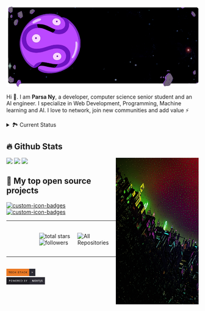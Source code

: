 
<!-- CV: [![Website](https://flat.badgen.net/badge/color/Link/orange?label=)](https://parsany.github.io/c/skills) -->

<!--
<div align="center">

  <a href="">![example1](https://img.shields.io/badge/example-one-red)</a>
  <a href="">![example2](https://img.shields.io/badge/example-two-green)</a>
  <a href="">![example3](https://img.shields.io/badge/example-three-blue)</a>

</div> -->


<!-- **f** -->

<a href="www.parsany.github.io/c"><img src="./src/bg2.png" height="auto"/></a>

  
Hi 👋. I am **Parsa Ny**, a developer, computer science senior student and an AI engineer. I specialize in Web Development, Programming, Machine learning and AI. I love to network, join new communities and add value ⚡️

<div>
<details>
  <summary>🏞️ Current Status</summary>

- 🔭 I work on various projects, from **Personal** projects to **contract based**

- 🌱 sometimes post blog posts over my **Telegram channel and website**

- 🤝 I’m looking for help with **finding projects to contribute to!**

</details>
  
</p>
  



<!--
<details>
  <summary>📕 Blog Posts</summary>
  <br />
</details>
</div>
-->

## 🔥 Github Stats

<img align="right" width="43%" src="./src/city.png"/>

<a href="https://github.com/Parsany"><img width="50%" src="https://github-readme-stats.vercel.app/api?username=parsany&show_icons=true&theme=cobalt&bg_color=00000000"></a>
<a href="https://github.com/Parsany"><img width="50%" src="https://nirzak-streak-stats.vercel.app?user=parsany&theme=cobalt"></a>
<a href="https://github.com/Parsany"><img width="50%" src="https://github-readme-stats.vercel.app/api/top-langs/?username=parsany&theme=cobalt&bg_color=00000000&hide_border=false&include_all_commits=false&count_private=true&layout=donut"></a>

## 📘 My top open source projects


<a href="https://github.com/parsany/">
  <img width="40%" src="https://denvercoder1-github-readme-stats.vercel.app/api/pin?username=parsany&repo=CatRecognition&theme=cobalt&bg_color=2B2A33&title_color=F85D7F&icon_color=F8D866&hide_border=true&show_icons=false" alt="custom-icon-badges">
</a>

<a href="https://github.com/parsany/">
  <img href="https://github.com/parsany/" width="40%" src="https://denvercoder1-github-readme-stats.vercel.app/api/pin?username=parsany&repo=PID_NN&theme=cobalt&bg_color=2B2A33&title_color=F85D7F&icon_color=F8D866&hide_border=true&show_icons=false" alt="custom-icon-badges">
</a>




-------------------------
<p>    </p>
</br>


<a href="https://github.com/parsany?tab=repositories&sort=stargazers">
  <img align="right" width="20%" alt="All Repositories" title="All Repositories" src="https://custom-icon-badges.herokuapp.com/badge/-All%20Repos-2962FF?style=for-the-badge&logoColor=white&logo=repo"/>
</a>


<a href="https://github.com/parsany?tab=repositories&sort=stargazers">
  <img  align="right" width="20%" alt="total stars" title="Total stars on GitHub" src="https://custom-icon-badges.herokuapp.com/badge/dynamic/json?logo=star&host=formatted-dynamic-badges.herokuapp.com&formatter=metric&style=for-the-badge&color=55960c&labelColor=%23488207&label=stars&query=%24.stars&url=https%3A%2F%2Fapi.github-star-counter.workers.dev%2Fuser%2Fparsany"/>
</a>

<a href="https://github.com/parsany?tab=followers">
  <img align="right" alt="followers" title="Follow me on Github"  width="20%" src="https://custom-icon-badges.herokuapp.com/github/followers/parsany?color=236ad3&labelColor=1155ba&style=for-the-badge&logo=person-add&label=Follow&logoColor=white"/>
</a>


<p>    </p>
</br>
</br>

-------------------------
</br>


<img width="15%" src="./src/tech.svg" alt="tech Icon"/>
</br>
<img  width="20%" src="./src/next.svg" alt="Next Icon" />
